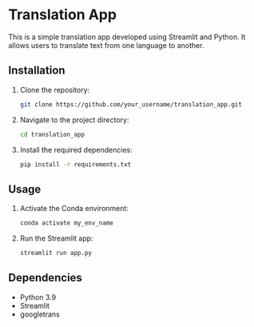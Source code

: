# Translation App

This is a simple translation app developed using Streamlit and Python. It allows users to translate text from one language to another.

## Installation

1. Clone the repository:
    ```bash
    git clone https://github.com/your_username/translation_app.git
    ```

2. Navigate to the project directory:
    ```bash
    cd translation_app
    ```

3. Install the required dependencies:
    ```bash
    pip install -r requirements.txt
    ```

## Usage

1. Activate the Conda environment:
    ```bash
    conda activate my_env_name
    ```

2. Run the Streamlit app:
    ```bash
    streamlit run app.py
    ```

## Dependencies

- Python 3.9
- Streamlit
- googletrans

